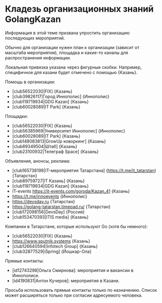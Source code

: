 # Кладезь организационных знаний GolangKazan

Информация в этой теме призвана упростить организацию последующих мероприятий.

Обычно для организации нужен план к организации (зависит от масштаба мероприятия), площадка и какие-то каналы для распространения информации.

Локальная привязка указана через фигурные скобки.
Например, специфичное для казани будет отмечено с помощью {Казань}.

Помощь в организации:
- [club56522030|FIX] {Казань}
- [club39826117|Город Иннополис] {Иннополис}
- [club119719934|GDG Kazan] {Казань}
- [club60028089|IT Park] {Казань}

Площадки:
- [club56522030|FIX] {Казань}
- [club56385969|Университет Иннополис] {Иннополис}
- [club60028089|IT Park] {Казань}
- [club148083813|GrowUp коворкинг] {Казань}
- [club89349504|Штаб] {Казань}
- [club23100932|Телеграф Space] {Казань}

Объявления, анонсы, реклама:
- [club165738198|IT-мероприятия Татарстана] (https://t.me/it_tatarstan) {Татарстан}
- [club89759727|IT Казань] {Казань}
- [club119719934|GDG Kazan] {Казань}
- IT-events https://it-events.com/goroda/Kazan_41 {Казань}
- https://t.me/innoevents {Иннополис}
- https://devsday.ru {Татарстан}
- https://golang-tatarstan.timepad.ru/ {Татарстан}
- [club172098156|DevsDay] {Россия}
- [club153470393|ITIS media] {Казань}

Компании в Татарстане, которые используют Go (хотя бы немного):
- [club56522030|FIX] {Казань}
- https://www.sputnik.systems {Казань}
- [club126640594|Infotech Group] {Казань}
- [club32877529|iSpring] {Йошкар-Ола}

Прямые контакты:
- [id12743298|Ольга Смирнова]: мероприятия и вакансии в Иннополисе.
- [id4190831|Антон Кучеров]: мероприятия в Казани.

Просьба использовать прямые контакты только по назначению.
Список может расширяться только при согласии адресуемого человека.
